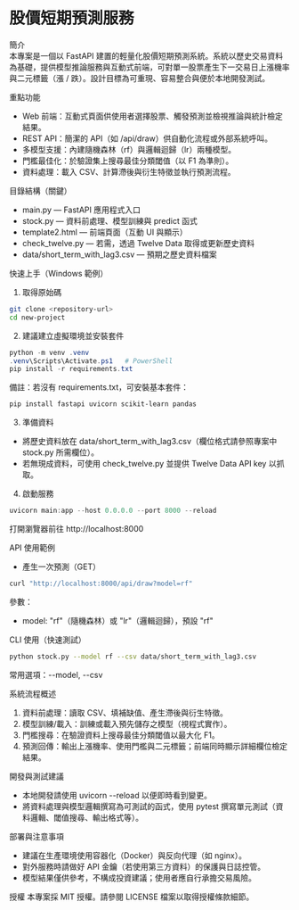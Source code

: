 # 股價短期預測服務

簡介  
本專案是一個以 FastAPI 建置的輕量化股價短期預測系統。系統以歷史交易資料為基礎，提供模型推論服務與互動式前端，可對單一股票產生下一交易日上漲機率與二元標籤（漲 / 跌）。設計目標為可重現、容易整合與便於本地開發測試。

重點功能
- Web 前端：互動式頁面供使用者選擇股票、觸發預測並檢視推論與統計檢定結果。  
- REST API：簡潔的 API（如 /api/draw）供自動化流程或外部系統呼叫。  
- 多模型支援：內建隨機森林（rf）與邏輯迴歸（lr）兩種模型。  
- 門檻最佳化：於驗證集上搜尋最佳分類閾值（以 F1 為準則）。  
- 資料處理：載入 CSV、計算滯後與衍生特徵並執行預測流程。

目錄結構（關鍵）
- main.py — FastAPI 應用程式入口  
- stock.py — 資料前處理、模型訓練與 predict 函式  
- template2.html — 前端頁面（互動 UI 與顯示）  
- check_twelve.py — 若需，透過 Twelve Data 取得或更新歷史資料  
- data/short_term_with_lag3.csv — 預期之歷史資料檔案

快速上手（Windows 範例）
1. 取得原始碼
```bash
git clone <repository-url>
cd new-project
```

2. 建議建立虛擬環境並安裝套件
```powershell
python -m venv .venv
.venv\Scripts\Activate.ps1   # PowerShell
pip install -r requirements.txt
```
備註：若沒有 requirements.txt，可安裝基本套件：
```powershell
pip install fastapi uvicorn scikit-learn pandas
```

3. 準備資料  
- 將歷史資料放在 data/short_term_with_lag3.csv（欄位格式請參照專案中 stock.py 所需欄位）。  
- 若無現成資料，可使用 check_twelve.py 並提供 Twelve Data API key 以抓取。

4. 啟動服務
```powershell
uvicorn main:app --host 0.0.0.0 --port 8000 --reload
```
打開瀏覽器前往 http://localhost:8000

API 使用範例
- 產生一次預測（GET）
```bash
curl "http://localhost:8000/api/draw?model=rf"
```
參數：
- model: "rf"（隨機森林）或 "lr"（邏輯迴歸），預設 "rf"

CLI 使用（快速測試）
```bash
python stock.py --model rf --csv data/short_term_with_lag3.csv
```
常用選項：--model, --csv

系統流程概述
1. 資料前處理：讀取 CSV、填補缺值、產生滯後與衍生特徵。  
2. 模型訓練/載入：訓練或載入預先儲存之模型（視程式實作）。  
3. 門檻搜尋：在驗證資料上搜尋最佳分類閾值以最大化 F1。  
4. 預測回傳：輸出上漲機率、使用門檻與二元標籤；前端同時顯示詳細欄位檢定結果。

開發與測試建議
- 本地開發請使用 uvicorn --reload 以便即時看到變更。  
- 將資料處理與模型邏輯撰寫為可測試的函式，使用 pytest 撰寫單元測試（資料邏輯、閾值搜尋、輸出格式等）。

部署與注意事項
- 建議在生產環境使用容器化（Docker）與反向代理（如 nginx）。  
- 對外服務時請做好 API 金鑰（若使用第三方資料）的保護與日誌控管。  
- 模型結果僅供參考，不構成投資建議；使用者應自行承擔交易風險。

授權
本專案採 MIT 授權。請參閱 LICENSE 檔案以取得授權條款細節。
